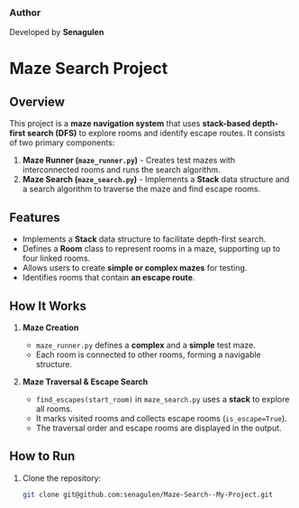 ### **Author**
Developed by **Senagulen** 
# Maze Search Project

## Overview
This project is a **maze navigation system** that uses **stack-based depth-first search (DFS)** to explore rooms and identify escape routes. It consists of two primary components:  
1. **Maze Runner (`maze_runner.py`)** - Creates test mazes with interconnected rooms and runs the search algorithm.  
2. **Maze Search (`maze_search.py`)** - Implements a **Stack** data structure and a search algorithm to traverse the maze and find escape rooms.

## Features
- Implements a **Stack** data structure to facilitate depth-first search.
- Defines a **Room** class to represent rooms in a maze, supporting up to four linked rooms.
- Allows users to create **simple or complex mazes** for testing.
- Identifies rooms that contain **an escape route**.

## How It Works
1. **Maze Creation**  
   - `maze_runner.py` defines a **complex** and a **simple** test maze.
   - Each room is connected to other rooms, forming a navigable structure.

2. **Maze Traversal & Escape Search**  
   - `find_escapes(start_room)` in `maze_search.py` uses a **stack** to explore all rooms.
   - It marks visited rooms and collects escape rooms (`is_escape=True`).
   - The traversal order and escape rooms are displayed in the output.

## How to Run
1. Clone the repository:
   ```bash
   git clone git@github.com:senagulen/Maze-Search--My-Project.git
